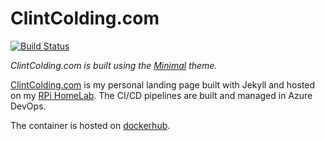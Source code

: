 # ClintColding.com

[![Build Status](https://dev.azure.com/clintcolding/HomeLab/_apis/build/status/clintcolding.clintcolding.github.io?branchName=master)](https://dev.azure.com/clintcolding/HomeLab/_build/latest?definitionId=3&branchName=master)

*ClintColding.com is built using the [Minimal](http://pages-themes.github.io/minimal) theme.*

[ClintColding.com](https://clintcolding.com) is my personal landing page built with Jekyll and hosted on my [RPi HomeLab](https://github.com/clintcolding/HomeLab). The CI/CD pipelines are built and managed in Azure DevOps.

The container is hosted on [dockerhub](https://hub.docker.com/r/clintcolding/clintcolding_web).